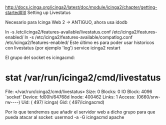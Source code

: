 http://docs.icinga.org/icinga2/latest/doc/module/icinga2/chapter/getting-started#itl
Setting up Livestatus

Necesario para Icinga Web 2 -> ANTIGUO, ahora usa idodb

ln -s /etc/icinga2/features-available/livestatus.conf /etc/icinga2/features-enabled/
ln -s /etc/icinga2/features-available/compatlog.conf /etc/icinga2/features-enabled/
  Este último es para poder usar historicos con livestatus (por ejemplo 'log')
service icinga2 restart

El grupo del socket es icingacmd:
# stat /var/run/icinga2/cmd/livestatus
  File: «/var/run/icinga2/cmd/livestatus»
    Size: 0               Blocks: 0          IO Block: 4096   `socket'
    Device: fd00h/64768d    Inode: 400462      Links: 1
    Access: (0660/srw-rw----)  Uid: (  497/  icinga)   Gid: (  497/icingacmd)

Por lo que tendremos que añadir el servidor web a dicho grupo para que pueda atacar al socket:
usermod -a -G icingacmd apache


